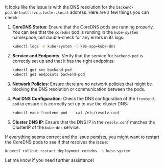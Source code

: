 It looks like the issue is with the DNS resolution for the `backend-pod.default.svc.cluster.local` address. Here are a few things you can check:

1. **CoreDNS Status**: Ensure that the CoreDNS pods are running properly. You can see that the `coredns` pod is running in the `kube-system` namespace, but double-check for any errors in its logs:
   ```sh
   kubectl logs -n kube-system -l k8s-app=kube-dns
   ```

2. **Service and Endpoints**: Verify that the service for `backend-pod` is correctly set up and that it has the right endpoints:
   ```sh
   kubectl get svc backend-pod
   kubectl get endpoints backend-pod
   ```

3. **Network Policies**: Ensure there are no network policies that might be blocking the DNS resolution or communication between the pods.

4. **Pod DNS Configuration**: Check the DNS configuration of the `frontend-pod` to ensure it is correctly set up to use the cluster DNS:
   ```sh
   kubectl exec frontend-pod -- cat /etc/resolv.conf
   ```

5. **Cluster DNS IP**: Ensure that the DNS IP in the `resolv.conf` matches the ClusterIP of the `kube-dns` service.

If everything seems correct and the issue persists, you might want to restart the CoreDNS pods to see if that resolves the issue:
```sh
kubectl rollout restart deployment coredns -n kube-system
```

Let me know if you need further assistance!